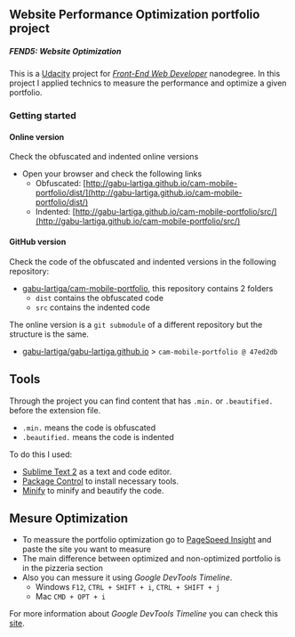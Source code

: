 ## Website Performance Optimization portfolio project
##### FEND5: Website Optimization

This is a [Udacity](http://www.udacity.com) project for _[Front-End Web Developer](https://www.udacity.com/course/front-end-web-developer-nanodegree--nd001)_ nanodegree.
In this project I applied technics to measure the performance and optimize a given portfolio.

### Getting started

#### Online version
Check the obfuscated and indented online versions
- Open your browser and check the following links
    - Obfuscated: [http://gabu-lartiga.github.io/cam-mobile-portfolio/dist/](http://gabu-lartiga.github.io/cam-mobile-portfolio/dist/)
    - Indented: [http://gabu-lartiga.github.io/cam-mobile-portfolio/src/](http://gabu-lartiga.github.io/cam-mobile-portfolio/src/)

#### GitHub version
Check the code of the obfuscated and indented versions in the following repository:
- [gabu-lartiga/cam-mobile-portfolio](https://github.com/gabu-lartiga/cam-mobile-portfolio), this repository contains 2 folders
    - `dist` contains the obfuscated code
    - `src` contains the indented code

The online version is a `git submodule` of a different repository but the structure is the same.

- [gabu-lartiga/gabu-lartiga.github.io](https://github.com/gabu-lartiga/gabu-lartiga.github.io) > `cam-mobile-portfolio @ 47ed2db`

## Tools
Through the project you can find content that has `.min.` or `.beautified.` before the extension file.
- `.min.` means the code is obfuscated
- `.beautified.` means the code is indented

To do this I used:
- [Sublime Text 2](https://www.sublimetext.com/) as a text and code editor.
- [Package Control](https://packagecontrol.io/) to install necessary tools.
- [Minify](https://packagecontrol.io/packages/Minify) to minify and beautify the code.

## Mesure Optimization

- To meassure the portfolio optimization go to [PageSpeed Insight](https://developers.google.com/speed/pagespeed/insights/) and paste the site you want to measure
- The main difference between optimized and non-optimized portfolio is in the pizzeria section
- Also you can messure it using *Google DevTools Timeline*.
	- Windows `F12`, `CTRL + SHIFT + i`, `CTRL + SHIFT + j`
	- Mac `CMD + OPT + i`

For more information about *Google DevTools Timeline* you can check this [site](https://developers.google.com/web/tools/chrome-devtools/).
